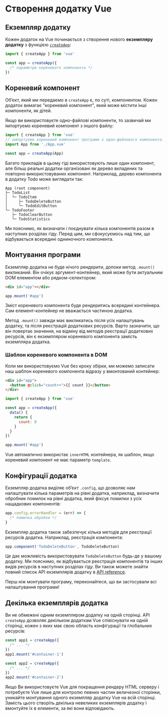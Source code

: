 # Створення додатку Vue

## Екземпляр додатку

Кожен додаток на Vue починається з створення нового **екземпляру додатку** з функцією [`createApp`](/api/application#createapp):

```js
import { createApp } from 'vue'

const app = createApp({
  /* параметри кореневого компонента */
})
```

## Кореневий компонент

Обʼєкт, який ми передаємо в `createApp` є, по суті, компонентом. Кожен додаток вимагає "кореневий компонент", який може містити інші компоненти, як дітей.

Якщо ви використовуєте одно-файлові компоненти, то зазвичай ми імпортуємо кореневий компонент з іншого файлу:

```js
import { createApp } from 'vue'
// імпортуємо кореневий компонент програми з одно-файлового компонента.
import App from './App.vue'

const app = createApp(App)
```

Багато прикладів в цьому гіді використовують лише один компонент, але більш реальні додатки організовані як дерево вкладених та повторно використовуваних компонент. Наприклад, дерево компонента в додатку Todo може виглядати так:

```
App (root component)
├─ TodoList
│  └─ TodoItem
│     ├─ TodoDeleteButton
│     └─ TodoEditButton
└─ TodoFooter
   ├─ TodoClearButton
   └─ TodoStatistics
```

Ми пояснимо, як визначати і поєднувати  кілька компонентів разом в наступних розділах гіду. Перед цим, ми сфокусуємось над тим, що відбувається всередині одниночного компонента.

## Монтування програми

Екземпляр додатка не буде нічого рендерити, допоки метод `.mount()` викликаний. Він очікує аргумент-контейнер, який може бути актуальним DOM елементом або рядком-селектором:

```html
<div id="app"></div>
```

```js
app.mount('#app')
```

Зміст кореневого компонента буде рендеритись всередині контейнера. Сам елемент-контейнер не вважається частиною додатка.

Метод `.mount()` завжди має викликатись після усіх налаштувань додатку, та після реєстрацій додаткових ресурсів. Варто зазначити, що він повертає значення, на відміну від методів реєстрації додаткових ресурсів, він є екземпляром кореневого компонента замість екземпляра додатка.

### Шаблон кореневого компонента в DOM

Коли ми використовуємо Vue без кроку збірки, ми можемо записати наш шаблон кореневого компонента відразу у вмонтований контейнер:

```html
<div id="app">
  <button @click="count++">{{ count }}</button>
</div>
```

```js
import { createApp } from 'vue'

const app = createApp({
  data() {
    return {
      count: 0
    }
  }
})

app.mount('#app')
```

Vue автоматично використає `innerHTML` контейнера, як шаблон, якщо кореневий компонент не має параметр `template`.

## Конфігурації додатка

Екземпляр додатка виділяє обʼєкт `.config`, що дозволяє нам налаштувати кілька параметрів на рівні додатка, наприклад, визначити обробник помилок на рівні додатка, який фіксує помилки з усіх нащадкових компонентів:

```js
app.config.errorHandler = (err) => {
  /* помилка обробки */
}
```

Екземпляр додатка також забезпечує кілька методів для реєстрації ресурсів додатка. Наприклад, реєстрація компонента:

```js
app.component('TodoDeleteButton', TodoDeleteButton)
```

Це дає можливість використовувати `TodoDeleteButton` будь-де у вашому додатку. Ми пояснимо, як відбувається реєстрація компонентів та інших видів ресурсів в наступних розділах гіду. Ви також можете знайти повний список АРІ екземплярів додатку в [API reference](/api/application).

Перш ніж монтувати програму, переконайтеся, що ви застосували всі налаштування програми!

## Декілька екземплярів додатка

Ви не обмежені одним екземпляром додатку на одній сторінці. API `createApp` дозволяє декільком додаткам Vue співіснувати на одній сторінці, кожен з яких має свою область конфігурації та глобальних ресурсів:

```js
const app1 = createApp({
  /* ... */
})
app1.mount('#container-1')

const app2 = createApp({
  /* ... */
})
app2.mount('#container-2')
```

Якщо Ви використовуєте Vue для покращення рендеру HTML серверу і потребуєте Vue лише для контролю певних частин величезної сторінки, уникайте монтування одного екземпляр додатку Vue на всій сторінці. Замість цього створіть декілька невеликих екземплярів додатку і вмонтуйте їх в елементи, за які вони відповідають.

